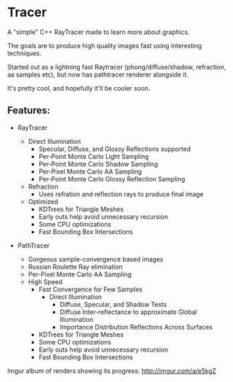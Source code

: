 # Tracer
A "simple" C++ RayTracer made to learn more about graphics.

The goals are to produce high quality images fast using interesting techniques.

Started out as a lightning fast Raytracer (phong/diffuse/shadow, refraction, aa samples etc), but now has pathtracer renderer alongside it. 

It's pretty cool, and hopefully it'll be cooler soon.

Features:
----------
* RayTracer
  * Direct Illumination
    * Specular, Diffuse, and Glossy Reflections supported
    * Per-Point Monte Carlo Light Sampling
    * Per-Point Monte Carlo Shadow Sampling
    * Per-Pixel Monte Carlo AA Sampling
    * Per-Point Monte Carlo Glossy Reflection Sampling
  * Refraction
    * Uses refration and reflection rays to produce final image
  * Optimized
    * KDTrees for Triangle Meshes
    * Early outs help avoid unnecessary recursion
    * Some CPU optimizations
    * Fast Bounding Box Intersections
    

* PathTracer
  * Gorgeous sample-convergence based images
  * Russian Roulette Ray elimination
  * Per-Pixel Monte Carlo AA Sampling
  * High Speed
    * Fast Convergence for Few Samples
      * Direct Illumination
        * Diffuse, Specular, and Shadow Tests
        * Diffuse Inter-reflectance to approximate Global Illumination
        * Importance Distribution Reflections Across Surfaces
    * KDTrees for Triangle Meshes
    * Some CPU optimizations
    * Early outs help avoid unnecessary recursion
    * Fast Bounding Box Intersections
  
  
Imgur album of renders showing its progress:
http://imgur.com/a/e5kgZ
